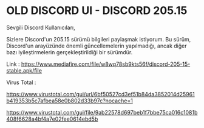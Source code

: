 # OLD DISCORD UI - DISCORD 205.15
Sevgili Discord Kullanıcıları,

Sizlere Discord'un 205.15 sürümü bilgileri paylaşmak istiyorum. Bu sürüm, Discord'un arayüzünde önemli güncellemelerin yapılmadığı, ancak diğer bazı iyileştirmelerin gerçekleştirildiği bir sürümdür.

Link : https://www.mediafire.com/file/w8wq78sb9kts56f/discord-205-15-stable.apk/file

Virus Total : 

https://www.virustotal.com/gui/url/6bf50527cd3ef51b84da3852014d25961b419353b5c7afbea58e0b802d33b97c?nocache=1

https://www.virustotal.com/gui/file/9ab22578d697beb1f7bbe75ca016c1081b408f6628a4bf4a7e02fee0614ebd5b
